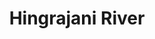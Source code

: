 ---
title: "Hingrajani River"
title_bn: "হিংরাজানি নদী"
description: "It started from Dapuniya in Mymenshingh and reached the border of Trishal after passing Nageshwari River in its way."
---